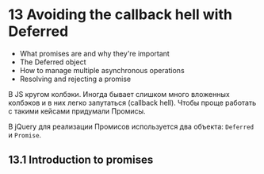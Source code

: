# 13 Avoiding the callback hell with Deferred
* What promises are and why they're important
* The Deferred object
* How to manage multiple asynchronous operations
* Resolving and rejecting a promise

В JS кругом колбэки. Иногда бывает слишком много вложенных колбэков и в них легко запутаться (callback hell). Чтобы проще работать с такими кейсами придумали Промисы.

В jQuery для реализации Промисов используется два объекта: `Deferred` и `Promise`.

## 13.1 Introduction to promises
